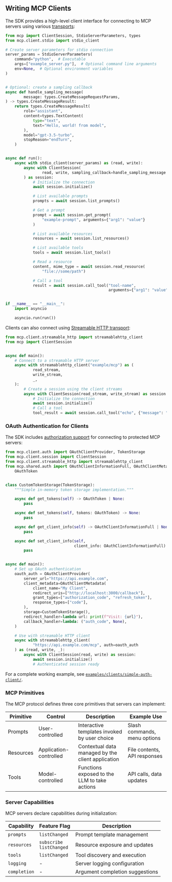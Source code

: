 ## Writing MCP Clients

The SDK provides a high-level client interface for connecting to MCP servers
using
various [transports](https://modelcontextprotocol.io/specification/2025-03-26/basic/transports):

```python
from mcp import ClientSession, StdioServerParameters, types
from mcp.client.stdio import stdio_client

# Create server parameters for stdio connection
server_params = StdioServerParameters(
    command="python",  # Executable
    args=["example_server.py"],  # Optional command line arguments
    env=None,  # Optional environment variables
)


# Optional: create a sampling callback
async def handle_sampling_message(
        message: types.CreateMessageRequestParams,
) -> types.CreateMessageResult:
    return types.CreateMessageResult(
        role="assistant",
        content=types.TextContent(
            type="text",
            text="Hello, world! from model",
        ),
        model="gpt-3.5-turbo",
        stopReason="endTurn",
    )


async def run():
    async with stdio_client(server_params) as (read, write):
        async with ClientSession(
                read, write, sampling_callback=handle_sampling_message
        ) as session:
            # Initialize the connection
            await session.initialize()

            # List available prompts
            prompts = await session.list_prompts()

            # Get a prompt
            prompt = await session.get_prompt(
                "example-prompt", arguments={"arg1": "value"}
            )

            # List available resources
            resources = await session.list_resources()

            # List available tools
            tools = await session.list_tools()

            # Read a resource
            content, mime_type = await session.read_resource(
                "file://some/path")

            # Call a tool
            result = await session.call_tool("tool-name",
                                             arguments={"arg1": "value"})


if __name__ == "__main__":
    import asyncio

    asyncio.run(run())
```

Clients can also connect
using [Streamable HTTP transport](https://modelcontextprotocol.io/specification/2025-03-26/basic/transports#streamable-http):

```python
from mcp.client.streamable_http import streamablehttp_client
from mcp import ClientSession


async def main():
    # Connect to a streamable HTTP server
    async with streamablehttp_client("example/mcp") as (
            read_stream,
            write_stream,
            _,
    ):
        # Create a session using the client streams
        async with ClientSession(read_stream, write_stream) as session:
            # Initialize the connection
            await session.initialize()
            # Call a tool
            tool_result = await session.call_tool("echo", {"message": "hello"})
```

### OAuth Authentication for Clients

The SDK
includes [authorization support](https://modelcontextprotocol.io/specification/2025-03-26/basic/authorization)
for connecting to protected MCP servers:

```python
from mcp.client.auth import OAuthClientProvider, TokenStorage
from mcp.client.session import ClientSession
from mcp.client.streamable_http import streamablehttp_client
from mcp.shared.auth import OAuthClientInformationFull, OAuthClientMetadata,
    OAuthToken


class CustomTokenStorage(TokenStorage):
    """Simple in-memory token storage implementation."""

    async def get_tokens(self) -> OAuthToken | None:
        pass

    async def set_tokens(self, tokens: OAuthToken) -> None:
        pass

    async def get_client_info(self) -> OAuthClientInformationFull | None:
        pass

    async def set_client_info(self,
                              client_info: OAuthClientInformationFull) -> None:
        pass


async def main():
    # Set up OAuth authentication
    oauth_auth = OAuthClientProvider(
        server_url="https://api.example.com",
        client_metadata=OAuthClientMetadata(
            client_name="My Client",
            redirect_uris=["http://localhost:3000/callback"],
            grant_types=["authorization_code", "refresh_token"],
            response_types=["code"],
        ),
        storage=CustomTokenStorage(),
        redirect_handler=lambda url: print(f"Visit: {url}"),
        callback_handler=lambda: ("auth_code", None),
    )

    # Use with streamable HTTP client
    async with streamablehttp_client(
            "https://api.example.com/mcp", auth=oauth_auth
    ) as (read, write, _):
        async with ClientSession(read, write) as session:
            await session.initialize()
            # Authenticated session ready
```

For a complete working example, see [
`examples/clients/simple-auth-client/`](examples/clients/simple-auth-client/).

### MCP Primitives

The MCP protocol defines three core primitives that servers can implement:

| Primitive | Control                | Description                                       | Example Use                  |
|-----------|------------------------|---------------------------------------------------|------------------------------|
| Prompts   | User-controlled        | Interactive templates invoked by user choice      | Slash commands, menu options |
| Resources | Application-controlled | Contextual data managed by the client application | File contents, API responses |
| Tools     | Model-controlled       | Functions exposed to the LLM to take actions      | API calls, data updates      |

### Server Capabilities

MCP servers declare capabilities during initialization:

| Capability   | Feature Flag                  | Description                     |
|--------------|-------------------------------|---------------------------------|
| `prompts`    | `listChanged`                 | Prompt template management      |
| `resources`  | `subscribe`<br/>`listChanged` | Resource exposure and updates   |
| `tools`      | `listChanged`                 | Tool discovery and execution    |
| `logging`    | -                             | Server logging configuration    |
| `completion` | -                             | Argument completion suggestions |
